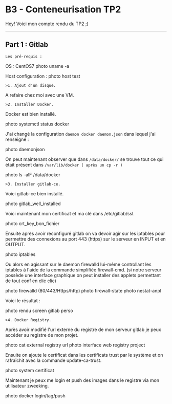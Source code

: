 B3 - Conteneurisation TP2
===================


Hey! Voici mon compte rendu du TP2 ;)

----------


Part 1 : Gitlab
-------------

`Les pré-requis : `

OS : CentOS7 
photo uname -a

Host configuration : 
photo host test

	>1. Ajout d'un disque.

A refaire chez moi avec une VM.

	>2. Installer Docker.

Docker est bien installé.

photo systemctl status docker

J'ai changé la configuration `daemon docker daemon.json` dans lequel j'ai renseigné :

photo daemonjson

On peut maintenant observer que dans `/data/docker/` se trouve tout ce qui était présent dans `/var/lib/docker ( après un cp -r )`

photo ls -alF /data/docker

 	>3. Installer gitlab-ce.

Voici gitlab-ce bien installé.

photo gitlab_well_installed

Voici maintenant mon certificat et ma clé dans /etc/gitlab/ssl.

photo crt_key_bon_fichier

Ensuite après avoir reconfiguré gitlab on va devoir agir sur les iptables pour permettre des connexions au port 443 (https) sur le serveur en INPUT et en OUTPUT.

photo iptables

Ou alors en agissant sur le daemon firewalld lui-même controllant les iptables à l'aide de la commande simplifiée firewall-cmd. (si notre serveur possède une interface graphique on peut installer des applets permettant de tout conf en clic clic)

photo firewalld (80/443/Https/http)
photo firewall-state
photo nestat-anpl

Voici le résultat :

photo rendu screen gitlab perso

	>4. Docker Registry.
	
Après avoir modifié l'url externe du registre de mon serveur gitlab je peux accéder au registre de mon projet.

photo cat external registry url
photo interface web registry project

Ensuite on ajoute le certificat dans les certificats trust par le système et on rafraîchit avec la commande update-ca-trust.

photo system certificat 

Maintenant je peux me login et push des images dans le registre via mon utilisateur zweeking.

photo docker login/tag/push
